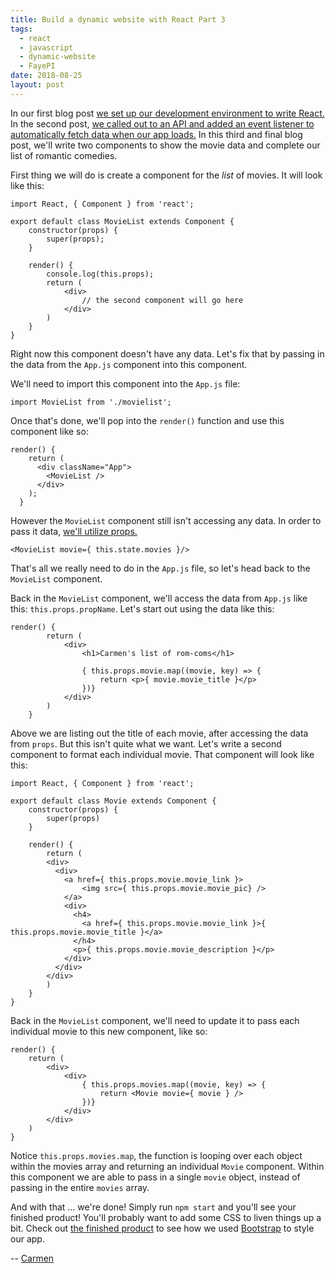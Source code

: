 ```yaml
---
title: Build a dynamic website with React Part 3
tags:
  - react
  - javascript
  - dynamic-website
  - FayePI
date: 2018-08-25
layout: post
---
```


In our first blog post [we set up our development environment to write React.](link) In the second post, [we called out to an API and added an event listener to automatically fetch data when our app loads.](link) In this third and final blog post, we'll write two components to show the movie data and complete our list of romantic comedies.

First thing we will do is create a component for the _list_ of movies. It will look like this:

```
import React, { Component } from 'react';

export default class MovieList extends Component {
    constructor(props) {
        super(props);
    }

    render() {
        console.log(this.props);
        return (
            <div>
                // the second component will go here
            </div>
        )
    }
}
```

Right now this component doesn't have any data. Let's fix that by passing in the data from the `App.js` component into this component.

We'll need to import this component into the `App.js` file:

```
import MovieList from './movielist';
```

Once that's done, we'll pop into the `render()` function and use this component like so:

```
render() {
    return (
      <div className="App">
        <MovieList />
      </div>
    );
  }
```

However the `MovieList` component still isn't accessing any data. In order to pass it data, [we'll utilize props.](link)

```
<MovieList movie={ this.state.movies }/>
```

That's all we really need to do in the `App.js` file, so let's head back to the `MovieList` component.

Back in the `MovieList` component, we'll access the data from `App.js` like this: `this.props.propName`. Let's start out using the data like this:

```
render() {
        return (
            <div>
                <h1>Carmen's list of rom-coms</h1>
                
                { this.props.movie.map((movie, key) => {
                    return <p>{ movie.movie_title }</p>
                })}
            </div>
        )
    }
```

Above we are listing out the title of each movie, after accessing the data from `props`. But this isn't quite what we want. Let's write a second component to format each individual movie. That component will look like this:

```
import React, { Component } from 'react';

export default class Movie extends Component {
    constructor(props) {
        super(props)
    }

    render() {
        return (
        <div>
          <div>
            <a href={ this.props.movie.movie_link }>
                <img src={ this.props.movie.movie_pic} />
            </a>
            <div>
              <h4>
                <a href={ this.props.movie.movie_link }>{ this.props.movie.movie_title }</a>
              </h4>
              <p>{ this.props.movie.movie_description }</p>
            </div>
          </div>
        </div>
        )
    }
}
```

Back in the `MovieList` component, we'll need to update it to pass each individual movie to this new component, like so:

```
render() {
    return (
        <div>
            <div>
                { this.props.movies.map((movie, key) => {
                    return <Movie movie={ movie } />
                })}
            </div>
        </div>
    )
}
```

Notice `this.props.movies.map`, the function is looping over each object within the movies array and returning an individual `Movie` component. Within this component we are able to pass in a single `movie` object, instead of passing in the entire `movies` array.

And with that ... we're done! Simply run `npm start` and you'll see your finished product! You'll probably want to add some CSS to liven things up a bit. Check out [the finished product](link) to see how we used [Bootstrap](link) to style our app.

-- [Carmen](link)
